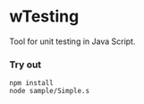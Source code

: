 # wTesting

Tool for unit testing in Java Script.

### Try out

```
npm install
node sample/Simple.s
```


































